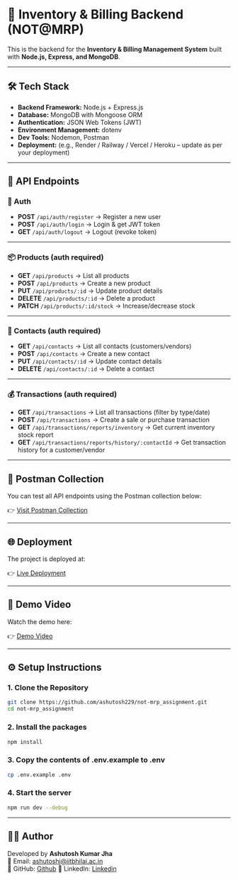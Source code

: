# 🛒 Inventory & Billing Backend (NOT@MRP)

This is the backend for the **Inventory & Billing Management System** built with **Node.js, Express, and MongoDB**.

---

## 🛠 Tech Stack

- **Backend Framework:** Node.js + Express.js  
- **Database:** MongoDB with Mongoose ORM  
- **Authentication:** JSON Web Tokens (JWT)  
- **Environment Management:** dotenv  
- **Dev Tools:** Nodemon, Postman  
- **Deployment:** (e.g., Render / Railway / Vercel / Heroku – update as per your deployment)

---

## 📡 API Endpoints

### 🔑 Auth
- **POST** `/api/auth/register` → Register a new user  
- **POST** `/api/auth/login` → Login & get JWT token  
- **GET** `/api/auth/logout` → Logout (revoke token)  

---

### 📦 Products (auth required)
- **GET** `/api/products` → List all products  
- **POST** `/api/products` → Create a new product  
- **PUT** `/api/products/:id` → Update product details  
- **DELETE** `/api/products/:id` → Delete a product  
- **PATCH** `/api/products/:id/stock` → Increase/decrease stock  

---

### 👥 Contacts (auth required)
- **GET** `/api/contacts` → List all contacts (customers/vendors)  
- **POST** `/api/contacts` → Create a new contact  
- **PUT** `/api/contacts/:id` → Update contact details  
- **DELETE** `/api/contacts/:id` → Delete a contact  

---

### 💰 Transactions (auth required)
- **GET** `/api/transactions` → List all transactions (filter by type/date)  
- **POST** `/api/transactions` → Create a sale or purchase transaction  
- **GET** `/api/transactions/reports/inventory` → Get current inventory stock report  
- **GET** `/api/transactions/reports/history/:contactId` → Get transaction history for a customer/vendor  

---

## 📂 Postman Collection
You can test all API endpoints using the Postman collection below:  

👉 [Visit Postman Collection](https://web.postman.co/workspace/My-Workspace~062d3fe8-63fc-4463-84a0-354b5620dc80/collection/35021932-03eb3b2a-31e9-45c6-8c5a-988b8fb5cd89?action=share&source=copy-link&creator=35021932)

---

## 🌐 Deployment
The project is deployed at:  

👉 [Live Deployment](https://example-deployment-link.com)

---

## 🎥 Demo Video
Watch the demo here:  

👉 [Demo Video](https://example.com/demo-video)

---

## ⚙️ Setup Instructions

### 1. Clone the Repository
```bash
git clone https://github.com/ashutosh229/not-mrp_assignment.git
cd not-mrp_assignment  
``` 

### 2. Install the packages
```bash
npm install   
``` 

### 3. Copy the contents of .env.example to .env
```bash
cp .env.example .env   
```

### 4. Start the server
```bash
npm run dev --debug   
``` 

--- 

## 👨‍💻 Author

Developed by **Ashutosh Kumar Jha**  
📧 Email: ashutoshj@iitbhilai.ac.in 
<br>
🔗 GitHub: [Github](https://github.com/ashutosh229)
🔗 LinkedIn: [Linkedin](https://www.linkedin.com/in/ashutosh-kumar-jha-601098280)  


